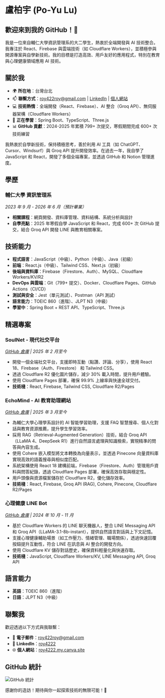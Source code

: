# 盧柏宇 (Po-Yu Lu)

## 歡迎來到我的 GitHub！👋

我是一位來自輔仁大學資訊管理系的大二學生，熱衷於全端開發與 AI 技術整合。我專注於 React、Firebase 與雲端技術（如 Cloudflare Workers），並積極參與開源專案與自學新技術。我的目標是打造高效、用戶友好的應用程式，特別在教育與心理健康領域應用 AI 技術。

## 關於我

- 🌍 **所在地**：台灣台北
- 📫 **聯繫方式**：[roy422roy@gmail.com](mailto:roy422roy@gmail.com) | [LinkedIn](https://www.linkedin.com/in/roy4222/) | [個人網站](https://roy4222.my.canva.site)
- 💻 **技術熱情**：全端開發（React、Firebase）、AI 整合（Groq API）、無伺服器架構（Cloudflare Workers）
- 🌱 **正在學習**：Spring Boot、TypeScript、Three.js
- 📊 **GitHub 貢獻**：2024-2025 年累積 799+ 次提交，寒假期間完成 600+ 次技術練習

我熱衷於自學新技術，保持積極思考，善於利用 AI 工具（如 ChatGPT、Cursor、Windsurf）與 Groq API 提升開發效率。在過去一年，我自學了 JavaScript 和 React，開發了多個全端專案，並透過 GitHub 和 Notion 管理進度。

## 學歷

### 輔仁大學 資訊管理系
*2023 年 9 月 - 2026 年 6 月（預計畢業）*  

- **相關課程**：網頁開發、資料庫管理、資料結構、系統分析與設計
- **自學亮點**：2025 年寒假自學 JavaScript 和 React，完成 600+ 次 GitHub 提交，結合 Groq API 開發 LINE 與教育相關專案。

## 技術能力

- **程式語言**：JavaScript（中級）、Python（中級）、Java（初級）
- **前端**：React.js（中級）、Tailwind CSS、Next.js（初級）
- **後端與資料庫**：Firebase（Firestore、Auth）、MySQL、Cloudflare Workers/KV/R2
- **DevOps 與雲端**：Git（799+ 提交）、Docker、Cloudflare Pages、GitHub Actions（CI/CD）
- **測試與安全**：Jest（單元測試）、Postman（API 測試）
- **語言能力**：TOEIC 860（進階）、JLPT N3（中級）
- **學習中**：Spring Boot + REST API、TypeScript、Three.js

## 精選專案

### SoulNet - 現代社交平台
*[GitHub 倉庫](https://github.com/roy4222/SoulNet) | 2025 年 2 月至今*  

- 開發一個全端社交平台，支援即時互動（點讚、評論、分享），使用 React 18、Firebase（Auth、Firestore） 和 Tailwind CSS。
- 透過 Cloudflare R2 優化圖片儲存，減少 30% 載入時間，提升用戶體驗。
- 使用 Cloudflare Pages 部署，確保 99.9% 上線率與快速全球交付。
- **技術棧**：React, Firebase, Tailwind CSS, Cloudflare R2/Pages

### EchoMind - AI 教育助理網站
*[GitHub 倉庫](https://github.com/roy4222/echomind3.0) | 2025 年 3 月至今*  

- 為輔仁大學心理學系設計的 AI 智能學習助理，支援 FAQ 智慧搜尋、個人化對話與教育資源推薦，提升學生學習效率。
- 採用 RAG（Retrieval-Augmented Generation）技術，結合 Groq API（LLaMA 4、DeepSeek R1）進行自然語言處理與知識檢索，實現精準的問答與內容生成。
- 使用 Cohere 嵌入模型將文本轉換為向量表示，並透過 Pinecone 向量資料庫實現高效的語義搜尋與相似度匹配。
- 系統架構使用 React 18 建構前端，Firebase（Firestore、Auth）管理用戶資料與問答紀錄，透過 Cloudflare Pages 部署，確保高效存取與穩定性。
- 用戶頭像與資源檔案儲存於 Cloudflare R2，優化儲存效率。
- **技術棧**：React, Firebase, Groq API (RAG), Cohere, Pinecone, Cloudflare R2/Pages

### 心理健康 LINE Bot
*[GitHub 倉庫](https://github.com/roy4222/line-bot_1.0) | 2024 年 10 月 - 11 月*  

- 基於 Cloudflare Workers 的 LINE 聊天機器人，整合 LINE Messaging API 和 Groq API（LLaMA-3.1-8b-instant），提供自然語言對話與上下文記憶。
- 支援心理健康輔助場景（如工作壓力、情緒管理、職場關係），透過快速回覆按鈕提升互動性，符合 LINE 在訊息與 AI 整合的開發方向。
- 使用 Cloudflare KV 儲存對話歷史，確保資料輕量化與快速存取。
- **技術棧**：JavaScript, Cloudflare Workers/KV, LINE Messaging API, Groq API

## 語言能力

- **英語**：TOEIC 860（進階）
- **日語**：JLPT N3（中級）

## 聯繫我

歡迎透過以下方式與我聯繫：  

- 📧 **電子郵件**：[roy422roy@gmail.com](mailto:roy422roy@gmail.com)  
- 🔗 **LinkedIn**：[roy4222](https://www.linkedin.com/in/roy4222/)  
- 🌐 **個人網站**：[roy4222.my.canva.site](https://roy4222.my.canva.site)

## GitHub 統計

![GitHub 統計](https://github-readme-stats.vercel.app/api?username=roy4222&show_icons=true&theme=radical)

感謝你的造訪！期待與你一起探索技術的無限可能！🚀
